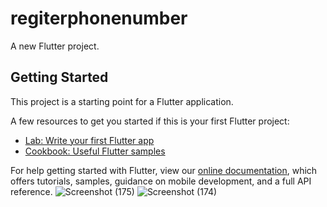 # regiterphonenumber

A new Flutter project.

## Getting Started

This project is a starting point for a Flutter application.

A few resources to get you started if this is your first Flutter project:

- [Lab: Write your first Flutter app](https://flutter.dev/docs/get-started/codelab)
- [Cookbook: Useful Flutter samples](https://flutter.dev/docs/cookbook)

For help getting started with Flutter, view our
[online documentation](https://flutter.dev/docs), which offers tutorials,
samples, guidance on mobile development, and a full API reference.
![Screenshot (175)](https://user-images.githubusercontent.com/95827005/147597451-50fd8144-d3fd-4a7c-8dc9-04491b506f92.png)
![Screenshot (174)](https://user-images.githubusercontent.com/95827005/147597452-73cc6fe8-78fc-4eaf-b820-dbcc3dd85306.png)
